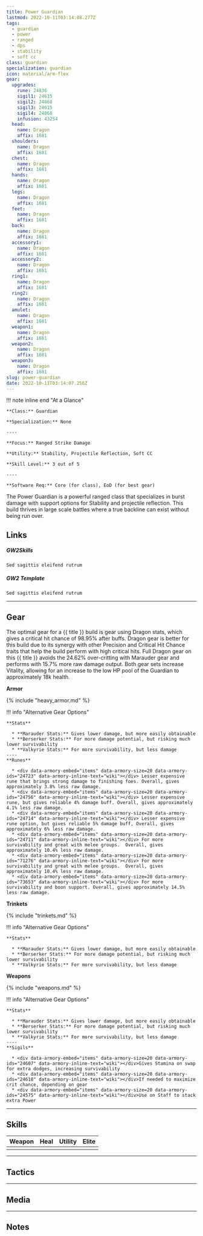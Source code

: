 ```yaml
---
title: Power Guardian
lastmod: 2022-10-11T03:14:08.277Z
tags:
  - guardian
  - power
  - ranged
  - dps
  - stability
  - soft cc
class: guardian
specialization: guardian
icon: material/arm-flex
gear:
  upgrades:
    rune: 24836
    sigil1: 24615
    sigil2: 24868
    sigil3: 24615
    sigil4: 24868
    infusion: 43254
  head:
    name: Dragon
    affix: 1681
  shoulders:
    name: Dragon
    affix: 1681
  chest:
    name: Dragon
    affix: 1681
  hands:
    name: Dragon
    affix: 1681
  legs:
    name: Dragon
    affix: 1681
  feet:
    name: Dragon
    affix: 1681
  back:
    name: Dragon
    affix: 1681
  accessory1:
    name: Dragon
    affix: 1681
  accessory2:
    name: Dragon
    affix: 1681
  ring1:
    name: Dragon
    affix: 1681
  ring2:
    name: Dragon
    affix: 1681
  amulet:
    name: Dragon
    affix: 1681
  weapon1:
    name: Dragon
    affix: 1681
  weapon2:
    name: Dragon
    affix: 1681
  weapon3:
    name: Dragon
    affix: 1681
slug: power-guardian
date: 2022-10-11T03:14:07.256Z
---
```


!!! note inline end "At a Glance"

    **Class:** Guardian

    **Specialization:** None

    ----

    **Focus:** Ranged Strike Damage
    
    **Utility:** Stability, Projectile Reflection, Soft CC

    **Skill Level:** 3 out of 5

    ----

    **Software Req:** Core (for class), EoD (for best gear)



    
The Power Guardian is a powerful ranged class that specializes in burst damage with support options for Stability and projectile reflection. This build thrives in large scale battles where a true backline can exist without being run over.

## Links
##### GW2Skills
    Sed sagittis eleifend rutrum

##### GW2 Template
    Sed sagittis eleifend rutrum

----

## Gear
The optimal gear for a {{ title }} build is gear using Dragon stats, which gives a critical hit chance of 98.95% after buffs. Dragon gear is better for this build due to its synergy with other Precision and Critical Hit Chance traits that help the build perform with high critical hits. Full Dragon gear on this {{ title }} avoids the 24.62% over-critting with Marauder gear and performs with 15.7% more raw damage output. Both gear sets increase Vitality, allowing for an increase to the low HP pool of the Guardian to approximately 18k health.


**Armor**

{% include "heavy_armor.md" %}

!!! info "Alternative Gear Options"

    **Stats**

      * **Marauder Stats:** Gives lower damage, but more easily obtainable
      * **Berserker Stats:** For more damage potential, but risking much lower survivability
      * **Valkyrie Stats:** For more survivability, but less damage   
    ----
    **Runes**

      * <div data-armory-embed="items" data-armory-size=20 data-armory-ids="24723" data-armory-inline-text="wiki"></div> Lesser expensive rune that brings strong damage to finishing foes. Overall, gives approximately 3.8% less raw damage.
      * <div data-armory-embed="items" data-armory-size=20 data-armory-ids="24756" data-armory-inline-text="wiki"></div> Lesser expensive rune, but gives reliable 4% damage buff. Overall, gives approximately 4.1% less raw damage.
      * <div data-armory-embed="items" data-armory-size=20 data-armory-ids="24714" data-armory-inline-text="wiki"></div> Lesser expensive rune option, but gives reliable 5% damage buff, Overall, gives approximately 6% less raw damage.                                                  
      * <div data-armory-embed="items" data-armory-size=20 data-armory-ids="24711" data-armory-inline-text="wiki"></div> For more survivability and great with melee groups.  Overall, gives approximately 10.4% less raw damage.
      * <div data-armory-embed="items" data-armory-size=20 data-armory-ids="71276" data-armory-inline-text="wiki"></div> For more survivability and great with melee groups.  Overall, gives approximately 10.4% less raw damage.
      * <div data-armory-embed="items" data-armory-size=20 data-armory-ids="73653" data-armory-inline-text="wiki"></div> For more survivability and boon support. Overall, gives approximately 14.5% less raw damage.

**Trinkets**

{% include "trinkets.md" %}


!!! info "Alternative Gear Options"

    **Stats**

      * **Marauder Stats:** Gives lower damage, but more easily obtainable
      * **Berserker Stats:** For more damage potential, but risking much lower survivability
      * **Valkyrie Stats:** For more survivability, but less damage    

**Weapons**

{% include "weapons.md" %}

!!! info "Alternative Gear Options"

    **Stats**

      * **Marauder Stats:** Gives lower damage, but more easily obtainable
      * **Berserker Stats:** For more damage potential, but risking much lower survivability
      * **Valkyrie Stats:** For more survivability, but less damage   
    ----    
    **Sigils**

      * <div data-armory-embed="items" data-armory-size=20 data-armory-ids="24607" data-armory-inline-text="wiki"></div>Gives Stamina on swap for extra dodges, increasing survivability
      * <div data-armory-embed="items" data-armory-size=20 data-armory-ids="24618" data-armory-inline-text="wiki"></div>If needed to maximize crit chance, depending on gear
      * <div data-armory-embed="items" data-armory-size=20 data-armory-ids="24575" data-armory-inline-text="wiki"></div>Use on Staff to stack extra Power
----

## Skills

|Weapon|Heal|Utility|Elite
|:---:|:---:|:---:|:---:|
| | | |

----

## Tactics

----

## Media

----

## Notes

<script async src="https://unpkg.com/armory-embeds@^0.x.x/armory-embeds.js"></script> 
